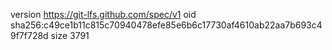 version https://git-lfs.github.com/spec/v1
oid sha256:c49ce1b11c815c70940478efe85e6b6c17730af4610ab22aa7b693c49f7f728d
size 3791
